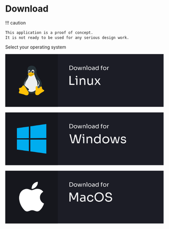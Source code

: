 # Download

!!! caution

    This application is a proof of concept.
    It is not ready to be used for any serious design work.

Select your operating system

[![download for Linux](/assets/images/linux-badge.svg)](https://github.com/re-path/studio/releases/latest/download/repath-studio-linux.AppImage)

[![download for Windows](/assets/images/windows-badge.svg)](https://github.com/re-path/studio/releases/latest/download/repath-studio-win.exe)

[![download for MacOS](/assets/images/mac_os-badge.svg)](https://github.com/re-path/studio/releases/latest/download/repath-studio-mac.dmg)